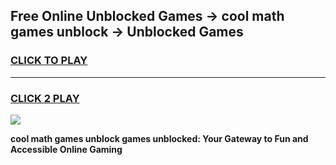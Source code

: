 
## Free Online Unblocked Games → cool math games unblock → Unblocked Games
<h3>
<a href="https://premium.freeplayer.one?title=cool_math_games_unblock&ref=21F">CLICK TO PLAY</a></h3>
<hr>

<h3>
<a href="https://premium.freeplayer.one?title=cool_math_games_unblock&ref=21F">CLICK 2 PLAY</a>
  
</h3>

<a href="https://premium.freeplayer.one?title=cool_math_games_unblock&ref=21F/"><img src="https://clearcache.store/games.png"></a>


**cool math games unblock games unblocked: Your Gateway to Fun and Accessible Online Gaming**
